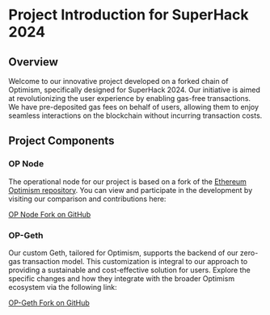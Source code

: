 # Project Introduction for SuperHack 2024

## Overview

Welcome to our innovative project developed on a forked chain of Optimism, specifically designed for SuperHack 2024. Our initiative is aimed at revolutionizing the user experience by enabling gas-free transactions. We have pre-deposited gas fees on behalf of users, allowing them to enjoy seamless interactions on the blockchain without incurring transaction costs.

## Project Components

### OP Node

The operational node for our project is based on a fork of the [Ethereum Optimism repository](https://github.com/ethereum-optimism/optimism/compare/develop...joohhnnn:optimism:superhack2024?expand=1). You can view and participate in the development by visiting our comparison and contributions here:

[OP Node Fork on GitHub](https://github.com/ethereum-optimism/optimism/compare/develop...joohhnnn:optimism:superhack2024?expand=1)

### OP-Geth

Our custom Geth, tailored for Optimism, supports the backend of our zero-gas transaction model. This customization is integral to our approach to providing a sustainable and cost-effective solution for users. Explore the specific changes and how they integrate with the broader Optimism ecosystem via the following link:

[OP-Geth Fork on GitHub](https://github.com/ethereum-optimism/op-geth/compare/optimism...joohhnnn:op-geth:optimism)

